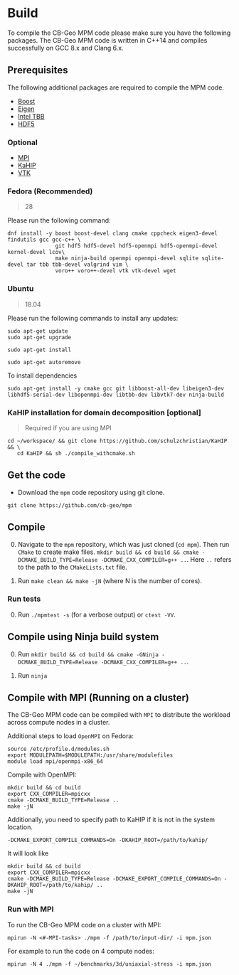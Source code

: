 # Build

To compile the CB-Geo MPM code please make sure you have the following packages. The CB-Geo MPM code is written in C++14 and compiles successfully on GCC 8.x and Clang 6.x.

## Prerequisites
The following additional packages are required to compile the MPM code.

* [Boost](http://www.boost.org/)
* [Eigen](http://eigen.tuxfamily.org/)
* [Intel TBB](https://www.threadingbuildingblocks.org/)
* [HDF5](https://support.hdfgroup.org/HDF5/)

### Optional
* [MPI](https://www.open-mpi.org/)
* [KaHIP](https://github.com/schulzchristian/KaHIP)
* [VTK](https://www.vtk.org/)


### Fedora (Recommended)
> 28

Please run the following command:

```shell
dnf install -y boost boost-devel clang cmake cppcheck eigen3-devel findutils gcc gcc-c++ \
               git hdf5 hdf5-devel hdf5-openmpi hdf5-openmpi-devel kernel-devel lcov\
               make ninja-build openmpi openmpi-devel sqlite sqlite-devel tar tbb tbb-devel valgrind vim \
               voro++ voro++-devel vtk vtk-devel wget
```

### Ubuntu 
> 18.04

Please run the following commands to install any updates:

```
sudo apt-get update
sudo apt-get upgrade

sudo apt-get install 

sudo apt-get autoremove

```

To install dependencies

```shell
sudo apt-get install -y cmake gcc git libboost-all-dev libeigen3-dev libhdf5-serial-dev libopenmpi-dev libtbb-dev libvtk7-dev ninja-build
```

### KaHIP installation for domain decomposition [optional]
> Required if you are using MPI

```shell
cd ~/workspace/ && git clone https://github.com/schulzchristian/KaHIP && \
   cd KaHIP && sh ./compile_withcmake.sh
```


## Get the code

* Download the `mpm` code repository using git clone.

```shell
git clone https://github.com/cb-geo/mpm
```

## Compile

0. Navigate to the `mpm` repository, which was just cloned (`cd mpm`). Then run `CMake` to create make files. `mkdir build && cd build && cmake -DCMAKE_BUILD_TYPE=Release -DCMAKE_CXX_COMPILER=g++ ..`. Here `..` refers to the path to the `CMakeLists.txt` file.

1. Run `make clean && make -jN` (where N is the number of cores).

### Run tests

0. Run `./mpmtest -s` (for a verbose output) or `ctest -VV`.

## Compile using Ninja build system

0. Run `mkdir build && cd build && cmake -GNinja -DCMAKE_BUILD_TYPE=Release -DCMAKE_CXX_COMPILER=g++ ..`.

1. Run `ninja`


## Compile with MPI (Running on a cluster)

The CB-Geo MPM code can be compiled with `MPI` to distribute the workload across compute nodes in a cluster.

Additional steps to load `OpenMPI` on Fedora:

```
source /etc/profile.d/modules.sh
export MODULEPATH=$MODULEPATH:/usr/share/modulefiles
module load mpi/openmpi-x86_64
```

Compile with OpenMPI:

```
mkdir build && cd build 
export CXX_COMPILER=mpicxx
cmake -DCMAKE_BUILD_TYPE=Release ..
make -jN
```

Additionally, you need to specify path to KaHIP if it is not in the system location.
```
-DCMAKE_EXPORT_COMPILE_COMMANDS=On -DKAHIP_ROOT=/path/to/kahip/
```

It will look like

```
mkdir build && cd build 
export CXX_COMPILER=mpicxx
cmake -DCMAKE_BUILD_TYPE=Release -DCMAKE_EXPORT_COMPILE_COMMANDS=On -DKAHIP_ROOT=/path/to/kahip/ ..
make -jN
```


### Run with MPI

To run the CB-Geo MPM code on a cluster with MPI:

```
mpirun -N <#-MPI-tasks> ./mpm -f /path/to/input-dir/ -i mpm.json
```

For example to run the code on 4 compute nodes:

```
mpirun -N 4 ./mpm -f ~/benchmarks/3d/uniaxial-stress -i mpm.json
```

